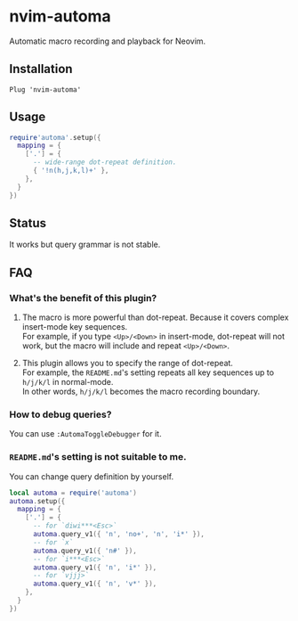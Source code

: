 nvim-automa
============================================================

Automatic macro recording and playback for Neovim.

## Installation

```vim
Plug 'nvim-automa'
```

## Usage

```lua
require'automa'.setup({
  mapping = {
    ['.'] = {
      -- wide-range dot-repeat definition.
      { '!n(h,j,k,l)+' },
    },
  }
})
```

## Status

It works but query grammar is not stable.

## FAQ

### What's the benefit of this plugin?

1. The macro is more powerful than dot-repeat. Because it covers complex insert-mode key sequences.<br>
   For example, if you type `<Up>/<Down>` in insert-mode, dot-repeat will not work, but the macro will include and repeat `<Up>/<Down>`.

2. This plugin allows you to specify the range of dot-repeat.<br>
   For example, the `README.md`'s setting repeats all key sequences up to `h/j/k/l` in normal-mode.<br>
   In other words, `h/j/k/l` becomes the macro recording boundary.


### How to debug queries?

You can use `:AutomaToggleDebugger` for it.


### `README.md`'s setting is not suitable to me.

You can change query definition by yourself.

```lua
local automa = require('automa')
automa.setup({
  mapping = {
    ['.'] = {
      -- for `diwi***<Esc>`
      automa.query_v1({ 'n', 'no+', 'n', 'i*' }),
      -- for `x`
      automa.query_v1({ 'n#' }),
      -- for `i***<Esc>`
      automa.query_v1({ 'n', 'i*' }),
      -- for `vjjj>`
      automa.query_v1({ 'n', 'v*' }),
    },
  }
})
```

